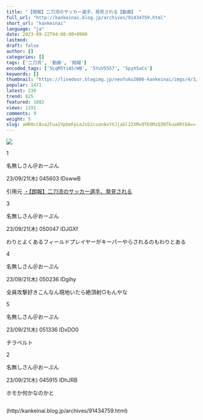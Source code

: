 ```yaml
---
title: "【朗報】二刀流のサッカー選手、発見される【動画】 "
full_url: "http://kankeinai.blog.jp/archives/91434759.html"
short_url: "kankeinai"
language: "ja"
date: 2023-09-22T04:08:00+0900
lastmod: 
draft: false
author: []
categories: []
tags: ['二刀流', '動画', '朗報']
encoded_tags: ['5LqM5YiA5rWB', '5YuV55S7', '5pyX5aCx']
keywords: []
thumbnail: "https://livedoor.blogimg.jp/neofuku2006-kankeinai/imgs/4/3/43645b5a-s.jpg"
popular: 1471
latest: 239
trend: 825
featured: 1082
views: 1191
comments: 9
weight: 5
slug: aHR0cC8va2Fua2VpbmFpLmJsb2cuanAvYXJjaGl2ZXMvOTE0MzQ3NTkuaHRtbA==
---
```


![](https://livedoor.blogimg.jp/neofuku2006-kankeinai/imgs/4/3/43645b5a-s.jpg)

<div><p class='t_h'>1 <p>名無しさん＠おーぷん</p> <p> 23/09/21(木) 045603 IDswwB</p></p><p>引用元 <a href='http//2chspa.com/thread/livejupiter/1695239763' target='_blank'>・</a><a href='https//hayabusa.open2ch.net/test/read.cgi/livejupiter/1695239763/' target='_blank'>【朗報】二刀流のサッカー選手、発見される</a></p><p class='t_h'>3 <p>名無しさん＠おーぷん</p> <p> 23/09/21(木) 050047 IDJGXf</p></p> <p class='t_b'> わりとよくあるフィールドプレイヤーがキーパーやらされるのもわりとある </p> <p class='t_h'>4 <p>名無しさん＠おーぷん</p> <p> 23/09/21(木) 050236 IDgihy</p></p> <p class='t_b'> 全員攻撃好きこんなん現地いたら絶頂射○もんやな </p> <p class='t_h'>5 <p>名無しさん＠おーぷん</p> <p> 23/09/21(木) 051336 IDxDO0</p></p> <p class='t_b'> チラベルト </p> <p class='t_h'>2 <p>名無しさん＠おーぷん</p> <p> 23/09/21(木) 045915 IDhJRB</p></p> <p class='t_b'> ホモか何かなのかと </p> <img border='0' width='1' height='1' src='https//www12.a8.net/0.gif?a8mat=2BJK9W+3WIBJM+249K+BWGDT' alt=''> </div>

(http//kankeinai.blog.jp/archives/91434759.html)
